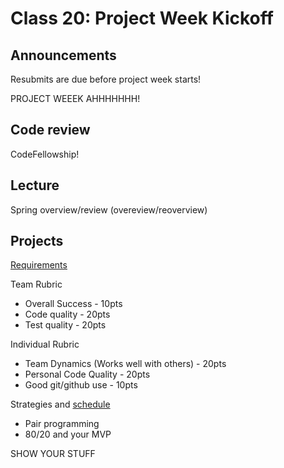 # Class 20: Project Week Kickoff

## Announcements

Resubmits are due before project week starts! 

PROJECT WEEEK AHHHHHHH!

## Code review

CodeFellowship!

## Lecture

Spring overview/review (overeview/reoverview)

## Projects

[Requirements](../MidtermProjectRequirements)

Team Rubric
- Overall Success - 10pts
- Code quality - 20pts
- Test quality - 20pts

Individual Rubric
- Team Dynamics (Works well with others) - 20pts
- Personal Code Quality - 20pts
- Good git/github use - 10pts

Strategies and [schedule](../MidtermSchedule)
- Pair programming
- 80/20 and your MVP

SHOW YOUR STUFF